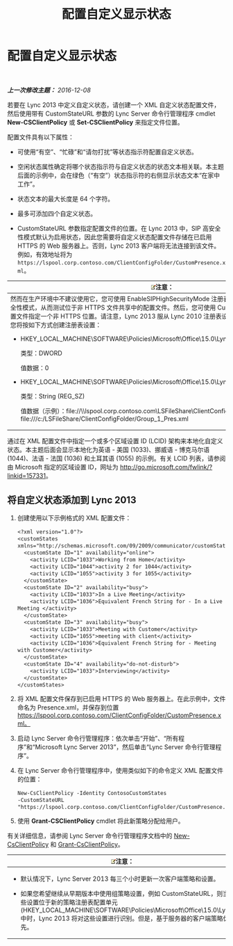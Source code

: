 ﻿---
title: 配置自定义显示状态
TOCTitle: 配置自定义显示状态
ms:assetid: e17364a8-8b93-45fc-a614-c80e45435d42
ms:mtpsurl: https://technet.microsoft.com/zh-cn/library/Gg398997(v=OCS.15)
ms:contentKeyID: 52061146
ms.date: 12/10/2016
mtps_version: v=OCS.15
ms.translationtype: HT
---

# 配置自定义显示状态

 

_**上一次修改主题：** 2016-12-08_

若要在 Lync 2013 中定义自定义状态，请创建一个 XML 自定义状态配置文件，然后使用带有 CustomStateURL 参数的 Lync Server 命令行管理程序 cmdlet **New-CSClientPolicy** 或 **Set-CSClientPolicy** 来指定文件位置。

配置文件具有以下属性：

  - 可使用“有空”、“忙碌”和“请勿打扰”等状态指示符配置自定义状态。

  - 空闲状态属性确定将哪个状态指示符与自定义状态的状态文本相关联。本主题后面的示例中，会在绿色（“有空”）状态指示符的右侧显示状态文本“在家中工作”。

  - 状态文本的最大长度是 64 个字符。

  - 最多可添加四个自定义状态。

  - CustomStateURL 参数指定配置文件的位置。在 Lync 2013 中，SIP 高安全性模式默认为启用状态，因此您需要将自定义状态配置文件存储在已启用 HTTPS 的 Web 服务器上。否则，Lync 2013 客户端将无法连接到该文件。例如，有效地址将为 `https://lspool.corp.contoso.com/ClientConfigFolder/CustomPresence.xml`。

<table>
<colgroup>
<col style="width: 100%" />
</colgroup>
<thead>
<tr class="header">
<th><img src="images/Dn783119.note(OCS.15).gif" title="note" alt="note" />注意：</th>
</tr>
</thead>
<tbody>
<tr class="odd">
<td>然而在生产环境中不建议使用它，您可使用 EnableSIPHighSecurityMode 注册表设置在客户端中禁用 SIP 高安全性模式，从而测试位于非 HTTPS 文件共享中的配置文件。然后，您可使用 CustomStateURL 注册表设置为配置文件指定一个非 HTTPS 位置。请注意，Lync 2013 服从 Lync 2010 注册表设置，但注册表配置单元已更新。您将按如下方式创建注册表设置：
<ul>
<li><p>HKEY_LOCAL_MACHINE\SOFTWARE\Policies\Microsoft\Office\15.0\Lync\EnableSIPHighSecurityMode</p>
<p>类型：DWORD</p>
<p>值数据：0</p></li>
<li><p>HKEY_LOCAL_MACHINE\SOFTWARE\Policies\Microsoft\Office\15.0\Lync\CustomStateURL</p>
<p>类型：String (REG_SZ)</p>
<p>值数据（示例）：file://\\lspool.corp.contoso.com\LSFileShare\ClientConfigFolder\Presence.xml 或 file:///c:/LSFileShare/ClientConfigFolder/Group_1_Pres.xml</p></li>
</ul></td>
</tr>
</tbody>
</table>


通过在 XML 配置文件中指定一个或多个区域设置 ID (LCID) 架构来本地化自定义状态。本主题后面会显示本地化为英语 - 美国 (1033)、挪威语 - 博克马尔语 (1044)、法语 - 法国 (1036) 和土耳其语 (1055) 的示例。有关 LCID 列表，请参阅由 Microsoft 指定的区域设置 ID，网址为 <http://go.microsoft.com/fwlink/?linkid=157331>。

## 将自定义状态添加到 Lync 2013

1.  创建使用以下示例格式的 XML 配置文件：
    
        <?xml version="1.0"?>
        <customStates xmlns="http://schemas.microsoft.com/09/2009/communicator/customStates">
          <customState ID="1" availability="online">
            <activity LCID="1033">Working from Home</activity>
            <activity LCID="1044">activity 2 for 1044</activity>
            <activity LCID="1055">activity 3 for 1055</activity>
          </customState>
          <customState ID="2" availability="busy">
            <activity LCID="1033">In a Live Meeting</activity>
            <activity LCID="1036">Equivalent French String for - In a Live Meeting </activity>
          </customState>
          <customState ID="3" availability="busy">
            <activity LCID="1033">Meeting with Customer</activity>
            <activity LCID="1055">meeting with client</activity>
            <activity LCID="1036">Equivalent French String for - Meeting with Customer</activity>
          </customState>
          <customState ID="4" availability="do-not-disturb">
            <activity LCID="1033">Interviewing</activity>
          </customState>
        </customStates>

2.  将 XML 配置文件保存到已启用 HTTPS 的 Web 服务器上。在此示例中，文件命名为 Presence.xml，并保存到位置 https://lspool.corp.contoso.com/ClientConfigFolder/CustomPresence.xml。

3.  启动 Lync Server 命令行管理程序：依次单击“开始”、“所有程序”和“Microsoft Lync Server 2013”，然后单击“Lync Server 命令行管理程序”。

4.  在 Lync Server 命令行管理程序中，使用类似如下的命令定义 XML 配置文件的位置：
    
        New-CsClientPolicy -Identity ContosoCustomStates 
        -CustomStateURL "https://lspool.corp.contoso.com/ClientConfigFolder/CustomPresence.xml"

5.  使用 **Grant-CSClientPolicy** cmdlet 将此新策略分配给用户。

有关详细信息，请参阅 Lync Server 命令行管理程序文档中的 [New-CsClientPolicy](new-csclientpolicy.md) 和 [Grant-CsClientPolicy](grant-csclientpolicy.md)。

<table>
<colgroup>
<col style="width: 100%" />
</colgroup>
<thead>
<tr class="header">
<th><img src="images/Dn783119.note(OCS.15).gif" title="note" alt="note" />注意：</th>
</tr>
</thead>
<tbody>
<tr class="odd">
<td><ul>
<li><p>默认情况下，Lync Server 2013 每三个小时更新一次客户端策略和设置。</p></li>
<li><p>如果您希望继续从早期版本中使用组策略设置，例如 CustomStateURL，则当这些设置位于新的策略注册表配置单元 (HKEY_LOCAL_MACHINE\SOFTWARE\Policies\Microsoft\Office\15.0\Lync) 中时，Lync 2013 将对这些设置进行识别。但是，基于服务器的客户端策略优先。</p></li>
</ul></td>
</tr>
</tbody>
</table>


